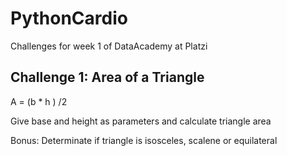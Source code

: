 # PythonCardio
Challenges for week 1 of DataAcademy at Platzi


## Challenge 1: Area of a Triangle
A = (b * h ) /2

Give base and height as parameters and calculate triangle area

Bonus: Determinate if triangle is isosceles, scalene or equilateral
